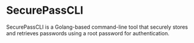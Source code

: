 # SecurePassCLI
SecurePassCLI is a Golang-based command-line tool that securely stores and retrieves passwords using a root password for authentication.
